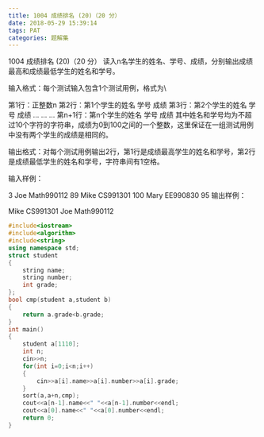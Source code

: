 ```yaml
---
title: 1004 成绩排名 (20)（20 分）
date: 2018-05-29 15:39:14
tags: PAT
categories: 题解集
---
```


1004 成绩排名 (20)（20 分）
读入n名学生的姓名、学号、成绩，分别输出成绩最高和成绩最低学生的姓名和学号。

输入格式：每个测试输入包含1个测试用例，格式为\

  第1行：正整数n
  第2行：第1个学生的姓名 学号 成绩
  第3行：第2个学生的姓名 学号 成绩
  ... ... ...
  第n+1行：第n个学生的姓名 学号 成绩
其中姓名和学号均为不超过10个字符的字符串，成绩为0到100之间的一个整数，这里保证在一组测试用例中没有两个学生的成绩是相同的。

输出格式：对每个测试用例输出2行，第1行是成绩最高学生的姓名和学号，第2行是成绩最低学生的姓名和学号，字符串间有1空格。

输入样例：

3
Joe Math990112 89
Mike CS991301 100
Mary EE990830 95
输出样例：

Mike CS991301
Joe Math990112

```cpp
#include<iostream>
#include<algorithm>
#include<string>
using namespace std;
struct student
{
    string name;
    string number;
    int grade;
};
bool cmp(student a,student b)
{
    return a.grade<b.grade;
}
int main()
{
    student a[1110];
    int n;
    cin>>n;
    for(int i=0;i<n;i++)
    {
        cin>>a[i].name>>a[i].number>>a[i].grade;
    }
    sort(a,a+n,cmp);
    cout<<a[n-1].name<<" "<<a[n-1].number<<endl;
    cout<<a[0].name<<" "<<a[0].number<<endl;
    return 0;
}
```